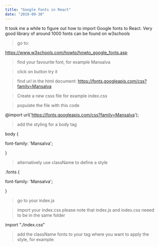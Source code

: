```yaml
---
title: "Google Fonts in React"
date: "2019-09-30"
---
```


It took me a while to figure out how to import Google fonts to React. Very good library of around 1000 fonts can be found on w3schools

> go to:

https://www.w3schools.com/howto/howto_google_fonts.asp

> find your favourite font, for example Mansalva

> click on button try it

> find url in the html document: https://fonts.googleapis.com/css?family=Mansalva

> Create a new csss file for example index.css

> populate the file with this code

@import url('https://fonts.googleapis.com/css?family=Mansalva');

> add the styling for a body tag

body {

  font-family: 'Mansalva';

}

> alternatively use className to define a style

.fonts {

  font-family: 'Mansalva';

}

> go to your index.js

> import your index.css please note that index.js and index.css neeed to be in the same folder

import "./index.css"

> add the className fonts to your tag where you want to apply the style, for example:

<div className="fonts">
